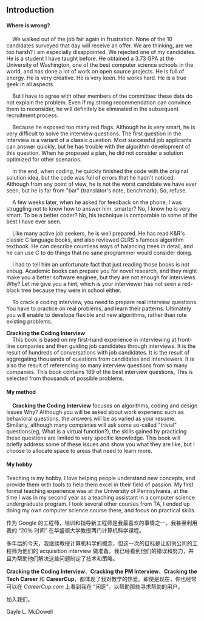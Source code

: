 ## Introduction

#### Where is wrong?

&nbsp;&nbsp;&nbsp;&nbsp;We walked out of the job fair again in frustration. None of the 10 candidates surveyed that day will receive an offer. We are thinking, are we too harsh? I am especially disappointed. We rejected one of my candidates. He is a student I have taught before. He obtained a 3.73 GPA at the University of Washington, one of the best computer science schools in the world, and has done a lot of work on open source projects. He is full of energy. He is very creative. He is very keen. He works hard. He is a true geek in all aspects.

&nbsp;&nbsp;&nbsp;&nbsp;But I have to agree with other members of the committee: these data do not explain the problem. Even if my strong recommendation can convince them to reconsider, he will definitely be eliminated in the subsequent recruitment process. 

&nbsp;&nbsp;&nbsp;&nbsp;Because he exposed too many red flags. Although he is very smart, he is very difficult to solve the interview questions. The first question in the interview is a variant of a classic question. Most successful job applicants can answer quickly, but
he has trouble with the algorithm development of this question. When he proposed a plan, he did not consider a solution optimized for other scenarios.

&nbsp;&nbsp;&nbsp;&nbsp;In the end, when coding, he quickly finished the code with the original solution idea, 
but the code was full of errors that he hadn't noticed. Although from any point of view, he is not the worst candidate we have ever seen, but he is far from "bar" (translator's note, benchmark). So, refuse.



&nbsp;&nbsp;&nbsp;&nbsp;A few weeks later, when he asked for feedback on the phone, I was struggling not to know how to answer him. smarter? No, I know he is very smart. To be a better coder? No, his technique is comparable to some of the best I have ever seen.
	
&nbsp;&nbsp;&nbsp;&nbsp;Like many active job seekers, he is well prepared. He has read K&R's classic C language books, and also reviewed CLRS's famous algorithm textbook. He can describe countless ways of balancing trees in detail, and he can use C to do things that no sane programmer would consider doing.

&nbsp;&nbsp;&nbsp;&nbsp;I had to tell him an unfortunate fact that just reading those books is not enoug. Academic books can prepare you for novel research, and they might make you a better software enginee, but they are not enough for interviews. Why? Let me give you a hint, which is your interviewer has not seen a red-black tree because they were in school either.

&nbsp;&nbsp;&nbsp;&nbsp;To crack a coding interview, you need to prepare real interview questions. You have to practice on real problems, and learn their patterns.
Ultimately you will enable to develope flexible and new algorithms, rather than rote existing problems.

**Cracking the Coding Interview**  
&nbsp;&nbsp;&nbsp;&nbsp;This book is based on my first-hand experience in interviewing at front-line companies and then guiding job candidates through interviews. It is the result of hundreds of conversations with job candidates. It is the result of aggregating thousands of questions from candidates and interviewers. It is also the result of referencing so many interview questions from so many companies. This book contains 189 of the best interview questions, This is selected from thousands of possible problems.  

#### My method

&nbsp;&nbsp;&nbsp;&nbsp;**Cracking the Coding Interview** focuses on algorithms, coding and design Issues Why? Although you will be asked about work experienc such as behavioral questions, the answers will be as varied as your resume. Similarly, although many companies will ask some so-called "trivial" questions(eg, What is a virtual function?), the skills gained by practicing these questions are limited to very specific knowledge. This book will briefly address some of these issues and show you what they are like, but I choose to allocate space to areas that need to learn more.

#### My hobby

Teaching is my hobby. I love helping people understand new concepts, and provide them with tools to help them excel in their field of passion.
My first formal teaching experience was at the University of Pennsylvania, at the time I was in my second year as a teaching assistant in a computer science undergraduate program. I took several other courses from TA, I ended up doing my own computer science course there, and focus on practical skills.

作为 Google 的工程师，培训和指导新工程师是我最喜欢的事情之一。我甚至利用我的 “20％ 时间” 在华盛顿大学教授两门计算机科学课程。

多年后的今天，我继续教授计算机科学的概念，但这一次的目标是让初创公司的工程师为他们的 acquisition interview 做准备。我已经看到他们的错误和努力，并且为帮助他们解决这些问题制定了技术和策略。

**Cracking the Coding Interview**、**Cracking the PM Interview**、**Cracking the Tech Career** 和 **CareerCup**，都体现了我对教学的热爱。即使是现在，你也经常可以在 *CareerCup.com* 上看到我在 “闲逛”，以帮助那些寻求帮助的用户。

加入我们。

Gayle L. McDowell
